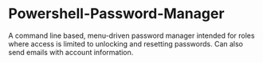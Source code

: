# Powershell-Password-Manager
A command line based, menu-driven password manager intended for roles where access is limited to unlocking and resetting passwords.  Can also send emails with account information.
